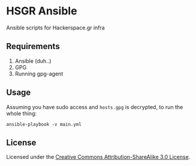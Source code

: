 # HSGR Ansible

Ansible scripts for Hackerspace.gr infra

## Requirements

1. Ansible (duh..)
2. GPG
3. Running gpg-agent

## Usage

Assuming you have sudo access and `hosts.gpg` is decrypted, to run the whole thing:

```
ansible-playbook -v main.yml
```

## License

Licensed under the [Creative Commons Attribution-ShareAlike 3.0 License](LICENSE).
